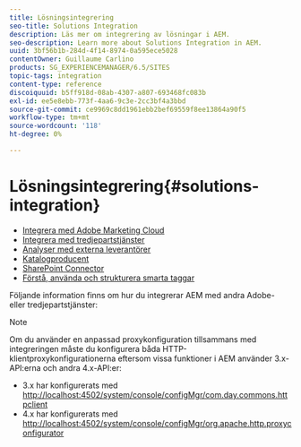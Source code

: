```yaml
---
title: Lösningsintegrering
seo-title: Solutions Integration
description: Läs mer om integrering av lösningar i AEM.
seo-description: Learn more about Solutions Integration in AEM.
uuid: 3bf56b1b-284d-4f14-8974-0a595ece5028
contentOwner: Guillaume Carlino
products: SG_EXPERIENCEMANAGER/6.5/SITES
topic-tags: integration
content-type: reference
discoiquuid: b5ff918d-08ab-4307-a807-693468fc083b
exl-id: ee5e8ebb-773f-4aa6-9c3e-2cc3bf4a3bbd
source-git-commit: ce9969c8dd1961ebb2bef69559f8ee13864a90f5
workflow-type: tm+mt
source-wordcount: '118'
ht-degree: 0%

---
```


# Lösningsintegrering{#solutions-integration}

* [Integrera med Adobe Marketing Cloud](/help/sites-administering/marketing-cloud.md)
* [Integrera med tredjepartstjänster](/help/sites-administering/third-party-services.md)
* [Analyser med externa leverantörer](/help/sites-administering/external-providers.md)
* [Katalogproducent](/help/sites-administering/catalog-producer.md)
* [SharePoint Connector](/help/sites-administering/sharepoint-connector.md)
* [Förstå, använda och strukturera smarta taggar](/help/assets/enhanced-smart-tags.md)

Följande information finns om hur du integrerar AEM med andra Adobe- eller tredjepartstjänster:

>[!NOTE]
>
>Om du använder en anpassad proxykonfiguration tillsammans med integreringen måste du konfigurera båda HTTP-klientproxykonfigurationerna eftersom vissa funktioner i AEM använder 3.x-API:erna och andra 4.x-API:er:
>
>* 3.x har konfigurerats med [http://localhost:4502/system/console/configMgr/com.day.commons.httpclient](http://localhost:4502/system/console/configMgr/com.day.commons.httpclient)
>* 4.x har konfigurerats med [http://localhost:4502/system/console/configMgr/org.apache.http.proxyconfigurator](http://localhost:4502/system/console/configMgr/org.apache.http.proxyconfigurator)
>

